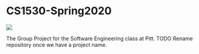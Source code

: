 # CS1530-Spring2020
![](https://github.com/Frank-Pasqualini/CS1530-Spring2020/workflows/Java-CI/badge.svg)

The Group Project for the Software Engineering class at Pitt. TODO Rename repository once we have a project name.
